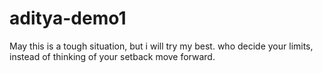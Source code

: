 # aditya-demo1
May this is a tough situation, but i will try my best.
who decide your limits, instead of thinking of your setback move forward.
